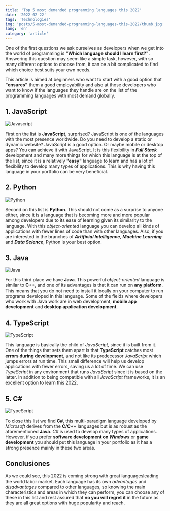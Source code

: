 ```yaml
---
title: 'Top 5 most demanded programming languages this 2022'
date: '2022-02-22'
tags: 'Technologies'
img: 'posts/5-most-demanded-programming-languages-this-2022/thumb.jpg'
lang: 'en'
category: 'article'
---
```


One of the first questions we ask ourselves as developers when we get into the world of programming is **"Which language should I learn first?"**. Answering this question may seem like a simple task, however, with so many different options to choose from, it can be a bit complicated to find which choice best suits your own needs.

This article is aimed at beginners who want to start with a good option that **"ensures"** them a good employability and also at those developers who want to know if the languages ​​they handle are on the list of the programming languages ​​with most demand globally.

## 1. JavaScript
![Javascript](/images/posts/5-most-demanded-programming-languages-this-2022/one.png)

First on the list is **JavaScript**, surprised? JavaScript is one of the languages ​​with the most presence worldwide. Do you need to develop a static or dynamic website? JavaScript is a good option. Or maybe mobile or desktop apps? You can achieve it with JavaScript. It is this flexibility in ***Full Stack*** development and many more things for which this language is at the top of the list, since it is a relatively **"easy"** language to learn and has a lot of flexibility to develop many types of applications. This is why having this language in your portfolio can be very beneficial.

## 2. Python
![Python](/images/posts/5-most-demanded-programming-languages-this-2022/two.png)

Second on this list is **Python**. This should not come as a surprise to anyone either, since it is a language that is becoming more and more popular among developers due to its ease of learning given its similarity to the language. With this *object-oriented* language you can develop all kinds of applications with fewer lines of code than with other languages. Also, if you are interested in the branches of ***Artificial Intelligence***, ***Machine Learning*** and ***Data Science***, Python is your best option.

## 3. Java
![Java](/images/posts/5-most-demanded-programming-languages-this-2022/three.png)

For this third place we have **Java**. This powerful *object-oriented* language is similar to **C++**, and one of its advantages is that it can run on **any platform**. This means that you do not need to install it locally on your computer to run programs developed in this language. Some of the fields where developers who work with Java work are in web development, **mobile app development** and **desktop application development**.

## 4. TypeScript
![TypeScript](/images/posts/5-most-demanded-programming-languages-this-2022/four.png)

This language is basically the child of *JavaScript*, since it is built from it. One of the things that sets them apart is that **TypeScript** catches most **errors during development**, and not like its predecessor *JavaScript* which jumps errors at run time. This small difference will help us develop applications with fewer errors, saving us a lot of time. We can use *TypeScript* in any environment that runs *JavaScript* since it is based on the latter. In addition to being compatible with all *JavaScript* frameworks, it is an excellent option to learn this 2022.

## 5. C#
![TypeScript](/images/posts/5-most-demanded-programming-languages-this-2022/five.png)

To close this list we find **C#**, this multi-paradigm language developed by *Microsoft* derives from the **C/C++** languages ​​but is as robust as the aforementioned **Java**. *C#* is used to develop many types of applications. However, if you prefer **software development on *Windows*** or **game development** you should put this language in your portfolio as it has a strong presence mainly in these two areas.

## Conclusiones
As we could see, this 2022 is coming strong with great languages ​​leading the world labor market. Each language has its own *advantages* and *disadvantages* compared to other languages, so knowing the main characteristics and areas in which they can perform, you can choose any of these in this list and rest assured that **no you will regret it** in the future as they are all great options with huge popularity and reach.